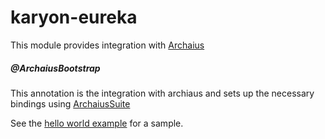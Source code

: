 karyon-eureka
======

This module provides integration with [Archaius](https://github.com/Netflix/archaius)

##### @ArchaiusBootstrap

This annotation is the integration with archiaus and sets up the necessary bindings using [ArchaiusSuite](src/main/java/netflix/karyon/archaius/ArchaiusSuite.java)

See the [hello world example](../karyon2-examples/hello-netflix-oss) for a sample.
